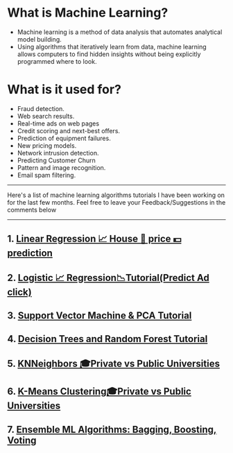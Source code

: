 # What is Machine Learning?
- Machine learning is a method of data analysis that automates analytical model building.
- Using algorithms that iteratively learn from data, machine learning allows computers to find hidden insights without being explicitly programmed where to look.

# What is it used for?
- Fraud detection.
- Web search results.
- Real-time ads on web pages
- Credit scoring and next-best offers.
- Prediction of equipment failures.
- New pricing models.
- Network intrusion detection.
- Predicting Customer Churn
- Pattern and image recognition.
- Email spam filtering.

***
Here's a list of machine learning algorithms tutorials I have been working on for the last few months.
Feel free to leave your Feedback/Suggestions in the comments below
****

## 1. [Linear Regression 📈 House 🏡 price 💵 prediction](https://www.kaggle.com/faressayah/linear-regression-house-price-prediction)
## 2. [Logistic 📈 Regression📉Tutorial(Predict Ad click)](https://www.kaggle.com/faressayah/logistic-regression-tutorial-predict-ad-click)
## 3. [Support Vector Machine &amp; PCA Tutorial](https://www.kaggle.com/faressayah/support-vector-machine-pca-tutorial)
## 4. [Decision Trees and Random Forest Tutorial](https://www.kaggle.com/faressayah/decision-trees-and-random-forest-tutorial)
## 5. [KNNeighbors 🎓Private vs Public Universities](https://www.kaggle.com/faressayah/knneighbors-private-vs-public-universities)
## 6. [K-Means Clustering🎓Private vs Public Universities](https://www.kaggle.com/faressayah/k-means-clustering-private-vs-public-universities)
## 7. [Ensemble ML Algorithms: Bagging, Boosting, Voting](https://www.kaggle.com/faressayah/ensemble-ml-algorithms-bagging-boosting-voting)

